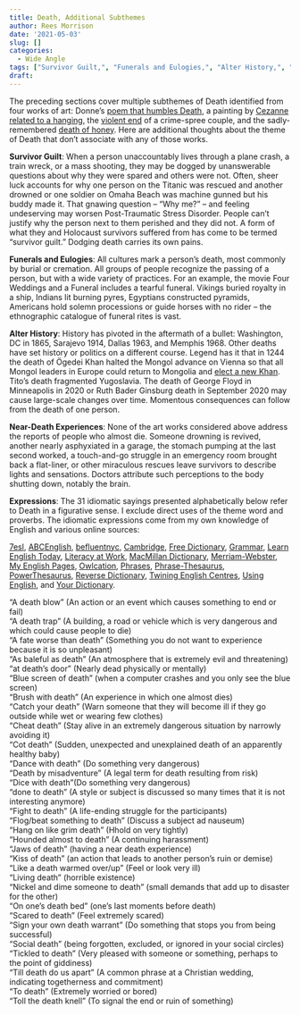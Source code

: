 ```yaml
---
title: Death, Additional Subthemes
author: Rees Morrison
date: '2021-05-03'
slug: []
categories:
  - Wide Angle
tags: ["Survivor Guilt,", "Funerals and Eulogies,", "Alter History,", "Expressions",]
draft: 
---
```



The preceding sections cover multiple subthemes of Death identified from four works of art: Donne’s [poem that humbles Death](https://themesfromart.com/post/2021-05-03-death-from-death-be-not-proud-a-poem-by-john-donne/deathdonne/), a painting by [Cezanne related to a hanging](https://themesfromart.com/post/2021-05-03-death-from-house-of-the-hanged-man-a-painting-by-paul-cezanne/deathhanged/), the [violent end](https://themesfromart.com/post/2021-05-03-death-from-bonnie-clyde-a-movie-starring-warren-beatty-and-faye-dunaway/deathbonnie/)  of a crime-spree couple, and the sadly-remembered [death of honey](https://themesfromart.com/post/2021-05-03-death-from-honey-sung-by-bobby-goldsboro/deathhoney/).   Here are additional thoughts about the theme of Death that don’t associate with any of those works.

<!--more-->

**Survivor Guilt**:  When a person unaccountably lives through a plane crash, a train wreck, or a mass shooting, they may be dogged by unanswerable questions about why they were spared and others were not.  Often, sheer luck accounts for why one person on the Titanic was rescued and another drowned or one soldier on Omaha Beach was machine gunned but his buddy made it.  That gnawing question – “Why me?” – and feeling undeserving may worsen Post-Traumatic Stress Disorder.    People can’t justify why the person next to them perished and they did not.  A form of what they and Holocaust survivors suffered from has come to be termed “survivor guilt.”  Dodging death carries its own pains. 

**Funerals and Eulogies**:  All cultures mark a person’s death, most commonly by burial or cremation.  All groups of people recognize the passing of a person, but with a wide variety of practices.  For an example, the movie Four Weddings and a Funeral includes a tearful funeral.  Vikings buried royalty in a ship, Indians lit burning pyres, Egyptians constructed pyramids, Americans hold solemn processions or guide horses with no rider – the ethnographic catalogue of funeral rites is vast.

**Alter History**:  History has pivoted in the aftermath of a bullet:  Washington, DC in 1865, Sarajevo 1914, Dallas 1963, and Memphis 1968.  Other deaths have set history or politics on a different course.  Legend has it that in 1244 the death of Ögedei Khan halted the Mongol advance on Vienna so that all Mongol leaders in Europe could return to Mongolia and [elect a new Khan](https://en.wikipedia.org/wiki/Siege_of_Esztergom_(1241)). Tito’s death fragmented Yugoslavia.  The death of George Floyd in Minneapolis in  2020 or Ruth Bader Ginsburg death in September 2020 may cause large-scale changes over time.  Momentous consequences can follow from the death of one person.

**Near-Death Experiences**:  None of the art works considered above address the reports of people who almost die.  Someone drowning is revived, another nearly asphyxiated in a garage, the stomach pumping at the last second worked, a touch-and-go struggle in an emergency room brought back a flat-liner,  or other miraculous rescues leave survivors to describe lights and sensations.  Doctors attribute such perceptions to the body shutting down, notably the brain.

**Expressions**: The 31 idiomatic sayings presented alphabetically below refer to Death in a
figurative sense. I exclude direct uses of the theme word and proverbs. The idiomatic expressions come from my own knowledge of English and various online sources:  

[7esl](https://7esl.com/), [ABCEnglish](https://www.abcenglish.nl/), [befluentnyc](https://befluentnyc.tumblr.com/post/), [Cambridge](Https://dictionary.cambridge.org/topics/), [Free Dictionary](https://idioms.thefreedictionary.com/), [Grammar](https://grammar.yourdictionary.com/),  [Learn English Today](https://www.learn-english-today.com/idioms/idiom-categories/), [Literacy at Work](https://www.literacyatwork.net/), [MacMillan Dictionary](https://www.macmillandictionary.com/dictionary/british/),  [Merriam-Webster](https://www.merriam-webster.com/), [My English Pages](https://www.myenglishpages.com/), [Owlcation]( https://owlcation.com/), 
[Phrases](https://www.phrases.com/psearch/), [Phrase-Thesaurus](https://www.phrases.org.uk/phrase-thesaurus/related/), [PowerThesaurus](https://www.powerthesaurus.org/), [Reverse Dictionary](https://reversedictionary.org/wordsfor/), [Twining English Centres](https://www.twinenglishcentres.com/blog/), [Using English](https://www.usingenglish.com/reference/idioms/cat/), and [Your Dictionary](https://www.yourdictionary.com/).

<!--Here are the sayings.-->

“A death blow” (An action or an event which causes something to end or fail)   
“A death trap” (A building, a road or vehicle which is very dangerous and which could cause people to die)   
“A fate worse than death” (Something you do not want to experience because it is so unpleasant)   
“As baleful as death” (An atmosphere that is extremely evil and threatening)   
“at death’s door” (Nearly dead physically or mentally)   
“Blue screen of death” (when a computer crashes and you only see the blue screen)   
“Brush with death” (An experience in which one almost dies)   
“Catch your death” (Warn someone that they will become ill if they go outside while wet or wearing few clothes)   
“Cheat death” (Stay alive in an extremely dangerous situation by narrowly avoiding it)   
“Cot death” (Sudden, unexpected and unexplained death of an apparently healthy baby)   
“Dance with death” (Do something very dangerous)   
“Death by misadventure” (A legal term for death resulting from risk)  
“Dice with death”(Do something very dangerous)   
“done to death” (A style or subject is discussed so many times that it is not interesting anymore)   
“Fight to death” (A life-ending struggle for the participants)   
“Flog/beat something to death” (Discuss a subject ad nauseum)   
“Hang on like grim death” (Hhold on very tightly)   
“Hounded almost to death” (A continuing harassment)   
“Jaws of death” (having a near death experience)  
“Kiss of death” (an action that leads to another person’s ruin or demise)  
“Like a death warmed over/up” (Feel or look very ill)   
“Living death” (horrible existence)   
“Nickel and dime someone to death” (small demands that add up to disaster for the other)   
“On one’s death bed” (one’s last moments before death)   
“Scared to death” (Feel extremely scared)   
“Sign your own death warrant” (Do something that stops you from being successful)   
“Social death” (being forgotten, excluded, or ignored in your social circles)   
“Tickled to death” (Very pleased with someone or something, perhaps to the point of giddiness)   
“Till death do us apart” (A common phrase at a Christian wedding, indicating togetherness and commitment)  
“To death” (Extremely worried or bored)   
“Toll the death knell” (To signal the end or ruin of something)   


